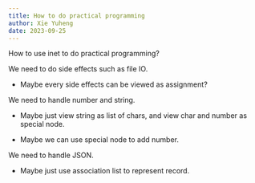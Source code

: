 ```yaml
---
title: How to do practical programming
author: Xie Yuheng
date: 2023-09-25
---
```


How to use inet to do practical programming?

We need to do side effects such as file IO.

- Maybe every side effects can be viewed as assignment?

We need to handle number and string.

- Maybe just view string as list of chars,
  and view char and number as special node.

- Maybe we can use special node to add number.

We need to handle JSON.

- Maybe just use association list to represent record.
